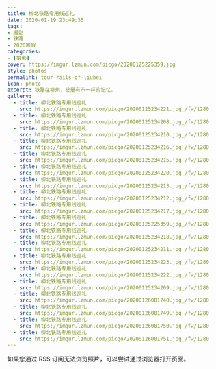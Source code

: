 ```yaml
---
title: 柳北铁路专用线巡礼
date: 2020-01-19 23:49:35
tags:
- 摄影
- 铁路
- 2020寒假
categories: 
- [摄影]
cover: https://imgur.lzmun.com/picgo/20200125225359.jpg
style: photos
permalink: tour-rails-of-liubei
icon: photo
excerpt: 铁路在柳州，总是有不一样的记忆。
gallery:
  - title: 柳北铁路专用线巡礼
    src: https://imgur.lzmun.com/picgo/20200125234221.jpg_/fw/1280
  - title: 柳北铁路专用线巡礼
    src: https://imgur.lzmun.com/picgo/20200125234208.jpg_/fw/1280
  - title: 柳北铁路专用线巡礼
    src: https://imgur.lzmun.com/picgo/20200125234210.jpg_/fw/1280
  - title: 柳北铁路专用线巡礼
    src: https://imgur.lzmun.com/picgo/20200125234216.jpg_/fw/1280
  - title: 柳北铁路专用线巡礼
    src: https://imgur.lzmun.com/picgo/20200125234215.jpg_/fw/1280
  - title: 柳北铁路专用线巡礼
    src: https://imgur.lzmun.com/picgo/20200125234220.jpg_/fw/1280
  - title: 柳北铁路专用线巡礼
    src: https://imgur.lzmun.com/picgo/20200125234213.jpg_/fw/1280
  - title: 柳北铁路专用线巡礼
    src: https://imgur.lzmun.com/picgo/20200125234212.jpg_/fw/1280
  - title: 柳北铁路专用线巡礼
    src: https://imgur.lzmun.com/picgo/20200125234217.jpg_/fw/1280
  - title: 柳北铁路专用线巡礼
    src: https://imgur.lzmun.com/picgo/20200125225359.jpg_/fw/1280
  - title: 柳北铁路专用线巡礼
    src: https://imgur.lzmun.com/picgo/20200125234218.jpg_/fw/1280
  - title: 柳北铁路专用线巡礼
    src: https://imgur.lzmun.com/picgo/20200125234211.jpg_/fw/1280
  - title: 柳北铁路专用线巡礼
    src: https://imgur.lzmun.com/picgo/20200125234223.jpg_/fw/1280
  - title: 柳北铁路专用线巡礼
    src: https://imgur.lzmun.com/picgo/20200125234222.jpg_/fw/1280
  - title: 柳北铁路专用线巡礼
    src: https://imgur.lzmun.com/picgo/20200125234209.jpg_/fw/1280
  - title: 柳北铁路专用线巡礼
    src: https://imgur.lzmun.com/picgo/20200126001748.jpg_/fw/1280
  - title: 柳北铁路专用线巡礼
    src: https://imgur.lzmun.com/picgo/20200126001749.jpg_/fw/1280
  - title: 柳北铁路专用线巡礼
    src: https://imgur.lzmun.com/picgo/20200126001750.jpg_/fw/1280
  - title: 柳北铁路专用线巡礼
    src: https://imgur.lzmun.com/picgo/20200126001751.jpg_/fw/1280
---
```

如果您通过 RSS 订阅无法浏览照片，可以尝试通过浏览器打开页面。